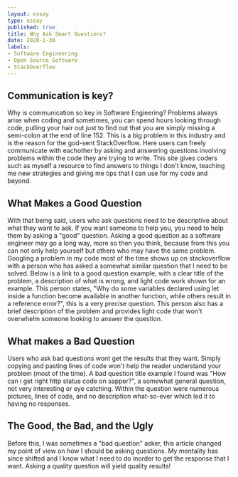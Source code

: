 ```yaml
--- 
layout: essay 
type: essay 
published: true
title: Why Ask Smart Questions?
date: 2020-1-30
labels: 
- Software Engineering 
- Open Source Software
- StackOverflow
---
```



## Communication is key?

Why is communication so key in Software Engieering?  Problems always arise when coding and sometimes, you can spend hours looking through code, pulling your hair out just to find out that you are simply missing a semi-colon at the end of line 152.  This is a big problem in this industry and is the reason for the god-sent StackOverflow.  Here users can freely communicate with eachother by asking and answering questions involving problems within the code they are trying to write.  This site gives coders such as myself a resource to find answers to things I don't know, teaching me new strategies and giving me tips that I can use for my code and beyond.

## What Makes a Good Question

With that being said, users who ask questions need to be descriptive about what they want to ask.  If you want someone to help you, you need to help them by asking a "good" question.  Asking a good question as a software engineer may go a long way, more so then you think, because from this you can not only help yourself but others who may have the same problem.  Googling a problem in my code most of the time shows up on stackoverflow with a person who has asked a somewhat similar question that I need to be solved.  Below is a link to a good question example, with a clear title of the problem, a description of what is wrong, and light code work shown for an example.  This person states, "Why do some variables declared using let inside a function become available in another function, while others result in a reference error?", this is a very precise question.  This person also has a brief description of the problem and provides light code that won't overwhelm someone looking to answer the question.

## What makes a Bad Question
Users who ask bad questions wont get the results that they want.  Simply copying and pasting lines of code won't help the reader understand your problem (most of the time).  A bad question title example I found was "How can i get right http status code on sapper?", a somewhat general question, not very interesting or eye catching.  Within the question were numerous pictures, lines of code, and no description what-so-ever which led it to having no responses.  

## The Good, the Bad, and the Ugly
Before this, I was sometimes a "bad question" asker, this article changed my point of view on how I should be asking questions.  My mentality has since shifted and I know what I need to do inorder to get the response that I want.  Asking a quality question will yield quality results!

